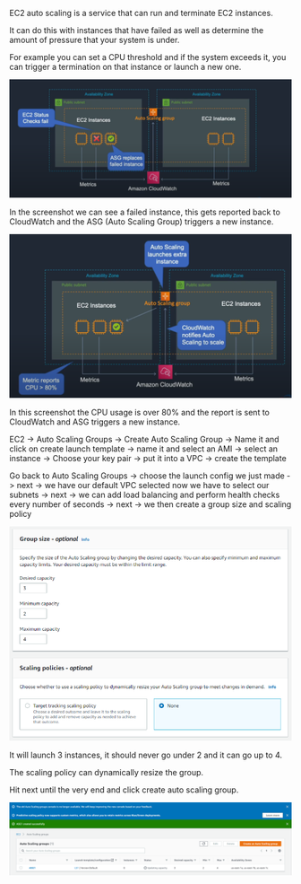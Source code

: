 EC2 auto scaling is a service that can run and terminate EC2 instances.

It can do this with instances that have failed as well as determine the amount of pressure that your system is under.

For example you can set a CPU threshold and if the system exceeds it, you can trigger a termination on that instance or launch a new one.

 ![](../Images/AutoScalingGroup.PNG)

 In the screenshot we can see a failed instance, this gets reported back to CloudWatch and the ASG (Auto Scaling Group) triggers a new instance.

 ![](../Images/AutoScalingGroupCPU.PNG)

 In this screenshot the CPU usage is over 80% and the report is sent to CloudWatch and ASG triggers a new instance.

 EC2 -> Auto Scaling Groups -> Create Auto Scaling Group -> Name it and click on create launch template -> name it and select an AMI -> select an instance -> Choose your key pair -> put it into a VPC -> create the template


 Go back to Auto Scaling Groups -> choose the launch config we just made -> next -> we have our default VPC selected now we have to select our subnets -> next -> we can add load balancing and perform health checks every number of seconds -> next -> we then create a group size and scaling policy

 ![](../Images/GroupSize.PNG)

 It will launch 3 instances, it should never go under 2 and it can go up to 4.

 The scaling policy can dynamically resize the group.

 Hit next until the very end and click create auto scaling group.

 ![](../Images/ASGLaunched.PNG)

 